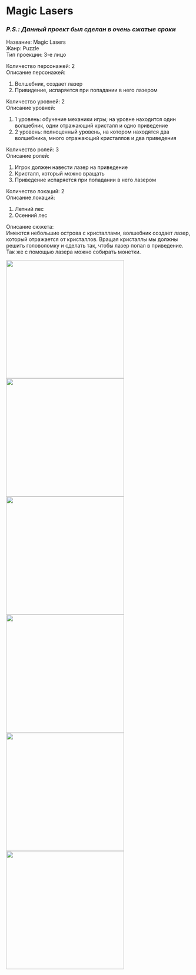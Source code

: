 # Magic Lasers
### *P.S.: Данный проект был сделан в очень сжатые сроки*

Название: Magic Lasers\
Жанр: Puzzle\
Тип проекции: 3-е лицо

Количество персонажей: 2\
Описание персонажей:
1)	Волшебник, создает лазер
2)	Привидение, испаряется при попадании в него лазером

Количество уровней: 2\
Описание уровней:
1)	1 уровень: обучение механики игры; на уровне находится один волшебник, одни отражающий кристалл и одно приведение
2)	2 уровень: полноценный уровень, на котором находятся два волшебника, много отражающий кристаллов и два приведения

Количество ролей: 3\
Описание ролей: 
1)	Игрок должен навести лазер на приведение
2)	Кристалл, который можно вращать
3)	Приведение испаряется при попадании в него лазером

Количество локаций: 2\
Описание локаций: 
1)	Летний лес
2)	Осенний лес

Описание сюжета:\
Имеются небольшие острова с кристаллами, волшебник создает лазер, который отражается от кристаллов. Вращая кристаллы мы должны решить головоломку и сделать так, чтобы лазер попал в приведение. Так же с помощью лазера можно собирать монетки.

<p float="left">
    <img src="https://user-images.githubusercontent.com/93843569/218172737-8aca8e18-d8e4-48bb-b960-ec60363d8232.jpg" width="320">
    <img src="https://user-images.githubusercontent.com/93843569/218172751-63608476-6011-4921-ba4a-4c0ada41c2fb.jpg" width="320">
    <img src="https://user-images.githubusercontent.com/93843569/218172743-1687caf3-56e7-4d45-9500-7c50f8b13c3b.jpg" width="320">
    <img src="https://user-images.githubusercontent.com/93843569/218172750-a506431c-de50-408d-a26b-118d290047db.jpg" width="320">
    <img src="https://user-images.githubusercontent.com/93843569/218172745-cc479e17-7e4c-4fbc-9f66-b173aa616394.jpg" width="320">
    <img src="https://user-images.githubusercontent.com/93843569/218172748-51f65c64-bf84-4992-a0bd-1dc4c776bb6a.jpg" width="320">
</p>
